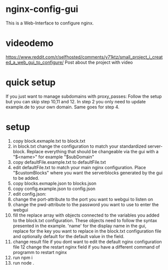 # nginx-config-gui
This is a Web-Interface to configure nginx. 

# videodemo
https://www.reddit.com/r/selfhosted/comments/y71ktz/small_project_i_created_a_web_gui_to_configure/
Post about the project with video

# quick setup
If you just want to manage subdomains with proxy_passes:
Follow the setup but you can skip step 10,11 and 12. In step 2 you only need to update example.de to your own domain. Same goes for step 4.

# setup
1. copy block.exmaple.txt to block.txt
2. in block.txt change the configuration to match your standardized server-block. Replace everything that should be changeable via the gui with a "$<name>" for example "$subDomain"
3. copy defaultFile.example.txt to defaultFile.txt
4. edit defaultFile.txt to match your main nginx configuration. Place "$customBlocks" where you want the serverblocks generated by the gui to be added.
5. copy blocks.exmaple.json to blocks.json
6. copy config.example.json to config.json
7. edit config.json:
8. change the port-attribute to the port you want to webgui to listen on
9. change the pwd-attribute to the password you want to use to enter the webgui
10. fill the replace array with objects connected to the variables you added to the block.txt configuration. These objects need to follow the syntax presented in the example. 'name' for the display name in the gui, replace for the key you want to replace in the block.txt configuration file and optionally default for the default value in the field.
11. change result file if you dont want to edit the default nginx configuration file
12  change the restart nginx field if you have a different command of programm to restart nginx
13. run npm i
14. run node .
